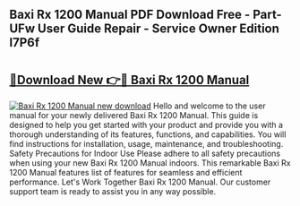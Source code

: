 ## Baxi Rx 1200 Manual PDF Download Free - Part-UFw User Guide Repair - Service Owner Edition l7P6f

# <h2><a href="http://cf22153.oget.top/?id=Baxi+Rx+1200+Manual">🔗Download New 👉🔴 Baxi Rx 1200 Manual</a></h2>

[![Baxi Rx 1200 Manual new download](https://i.imgur.com/5g1atiW.png)](http://cf22153.oget.top/?id=Baxi+Rx+1200+Manual)
Hello and welcome to the user manual for your newly delivered Baxi Rx 1200 Manual. This guide is designed to help you get started with your product and provide you with a thorough understanding of its features, functions, and capabilities. You will find instructions for installation, usage, maintenance, and troubleshooting. Safety Precautions for Indoor Use Please adhere to all safety precautions when using your new Baxi Rx 1200 Manual indoors. This remarkable Baxi Rx 1200 Manual features list of features for seamless and efficient performance. Let's Work Together Baxi Rx 1200 Manual. Our customer support team is ready to assist you in any way possible.
